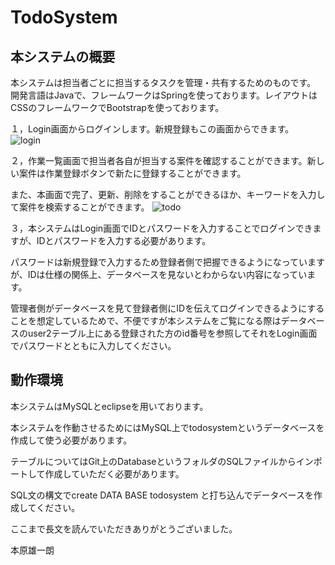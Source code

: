 # TodoSystem

## 本システムの概要

本システムは担当者ごとに担当するタスクを管理・共有するためのものです。
開発言語はJavaで、フレームワークはSpringを使っております。レイアウトはCSSのフレームワークでBootstrapを使っております。

１，Login画面からログインします。新規登録もこの画面からできます。
![login](https://user-images.githubusercontent.com/87798825/127274204-6c70e90b-3a01-40f0-bd89-46a6b8daab00.jpg)

２，作業一覧画面で担当者各自が担当する案件を確認することができます。新しい案件は作業登録ボタンで新たに登録することができます。

また、本画面で完了、更新、削除をすることができるほか、キーワードを入力して案件を検索することができます。
![todo](https://user-images.githubusercontent.com/87798825/127273656-f0d36bdf-4756-47f8-9ed6-59762251ab6e.jpg)

３，本システムはLogin画面でIDとパスワードを入力することでログインできますが、IDとパスワードを入力する必要があります。

パスワードは新規登録で入力するため登録者側で把握できるようになっていますが、IDは仕様の関係上、データベースを見ないとわからない内容になっています。

管理者側がデータベースを見て登録者側にIDを伝えてログインできるようにすることを想定しているためで、不便ですが本システムをご覧になる際はデータベースのuser2テーブル上にある登録された方のid番号を参照してそれをLogin画面でパスワードとともに入力してください。

## 動作環境

本システムはMySQLとeclipseを用いております。

本システムを作動させるためにはMySQL上でtodosystemというデータベースを作成して使う必要があります。

テーブルについてはGit上のDatabaseというフォルダのSQLファイルからインポートして作成していただく必要があります。

SQL文の構文でcreate DATA BASE todosystem と打ち込んでデータベースを作成してください。


ここまで長文を読んでいただきありがとうございました。

本原雄一朗

